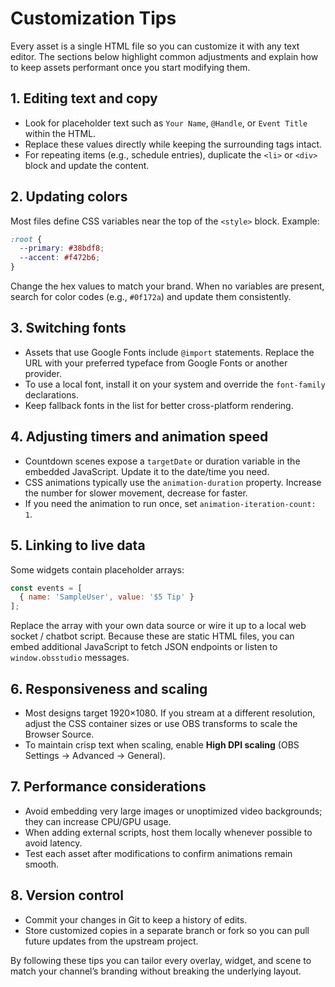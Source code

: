 # Customization Tips

Every asset is a single HTML file so you can customize it with any text editor. The sections below highlight common adjustments and explain how to keep assets performant once you start modifying them.

## 1. Editing text and copy

- Look for placeholder text such as `Your Name`, `@Handle`, or `Event Title` within the HTML.
- Replace these values directly while keeping the surrounding tags intact.
- For repeating items (e.g., schedule entries), duplicate the `<li>` or `<div>` block and update the content.

## 2. Updating colors

Most files define CSS variables near the top of the `<style>` block. Example:

```css
:root {
  --primary: #38bdf8;
  --accent: #f472b6;
}
```

Change the hex values to match your brand. When no variables are present, search for color codes (e.g., `#0f172a`) and update them consistently.

## 3. Switching fonts

- Assets that use Google Fonts include `@import` statements. Replace the URL with your preferred typeface from Google Fonts or another provider.
- To use a local font, install it on your system and override the `font-family` declarations.
- Keep fallback fonts in the list for better cross-platform rendering.

## 4. Adjusting timers and animation speed

- Countdown scenes expose a `targetDate` or duration variable in the embedded JavaScript. Update it to the date/time you need.
- CSS animations typically use the `animation-duration` property. Increase the number for slower movement, decrease for faster.
- If you need the animation to run once, set `animation-iteration-count: 1`.

## 5. Linking to live data

Some widgets contain placeholder arrays:

```js
const events = [
  { name: 'SampleUser', value: '$5 Tip' }
];
```

Replace the array with your own data source or wire it up to a local web socket / chatbot script. Because these are static HTML files, you can embed additional JavaScript to fetch JSON endpoints or listen to `window.obsstudio` messages.

## 6. Responsiveness and scaling

- Most designs target 1920×1080. If you stream at a different resolution, adjust the CSS container sizes or use OBS transforms to scale the Browser Source.
- To maintain crisp text when scaling, enable **High DPI scaling** (OBS Settings → Advanced → General).

## 7. Performance considerations

- Avoid embedding very large images or unoptimized video backgrounds; they can increase CPU/GPU usage.
- When adding external scripts, host them locally whenever possible to avoid latency.
- Test each asset after modifications to confirm animations remain smooth.

## 8. Version control

- Commit your changes in Git to keep a history of edits.
- Store customized copies in a separate branch or fork so you can pull future updates from the upstream project.

By following these tips you can tailor every overlay, widget, and scene to match your channel’s branding without breaking the underlying layout.
